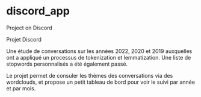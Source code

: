 # discord_app
Project on Discord 

Projet Discord

Une étude de conversations sur les années 2022, 2020 et 2019 auxquelles ont a appliqué un processus de tokenization et lemmatization.
Une liste de stopwords personnalisés a été également passé.

Le projet permet de consuler les thèmes des conversations via des wordclouds, et propose un petit tableau de bord pour voir le suivi par année et par mois.
